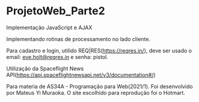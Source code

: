 # ProjetoWeb_Parte2
 Implementação JavaScript e AJAX
 
Implementando rotinas de processamento no lado cliente.

Para cadastro e login, utilido REQ|RES(https://reqres.in/), deve ser usado o email: eve.holt@reqres.in e senha: pistol.

Utilização da Spaceflight News API(https://api.spaceflightnewsapi.net/v3/documentation#/)

Para materia de AS34A - Programação para Web(2021/1). Foi desenvolvido por Mateus Yi Muraoka. 
O site escolhido para reprodução foi o Hotmart.
